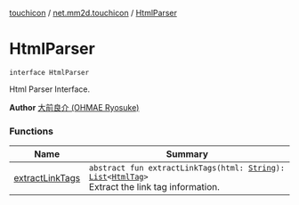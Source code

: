 [touchicon](../../index.md) / [net.mm2d.touchicon](../index.md) / [HtmlParser](./index.md)

# HtmlParser

`interface HtmlParser`

Html Parser Interface.

**Author**
[大前良介 (OHMAE Ryosuke)](mailto:ryo@mm2d.net)

### Functions

| Name | Summary |
|---|---|
| [extractLinkTags](extract-link-tags.md) | `abstract fun extractLinkTags(html: `[`String`](https://kotlinlang.org/api/latest/jvm/stdlib/kotlin/-string/index.html)`): `[`List`](https://kotlinlang.org/api/latest/jvm/stdlib/kotlin.collections/-list/index.html)`<`[`HtmlTag`](../-html-tag/index.md)`>`<br>Extract the link tag information. |
